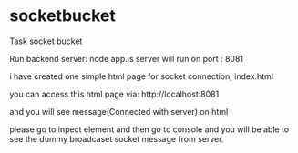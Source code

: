 # socketbucket
Task socket bucket

Run backend server: node app.js
server will run on port : 8081

i have created one simple html page for socket connection,
index.html

you can access this html page via: 
http://localhost:8081 

and you will see message(Connected with server) on html

please go to inpect element and then go to console and you will be able to see the dummy broadcaset socket message from server.
